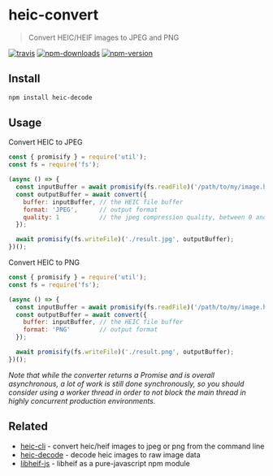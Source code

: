 # heic-convert

> Convert HEIC/HEIF images to JPEG and PNG

[![travis][travis.svg]][travis.link]
[![npm-downloads][npm-downloads.svg]][npm.link]
[![npm-version][npm-version.svg]][npm.link]

[travis.svg]: https://travis-ci.com/catdad-experiments/heic-convert.svg?branch=master
[travis.link]: https://travis-ci.com/catdad-experiments/heic-convert
[npm-downloads.svg]: https://img.shields.io/npm/dm/heic-convert.svg
[npm.link]: https://www.npmjs.com/package/heic-convert
[npm-version.svg]: https://img.shields.io/npm/v/heic-convert.svg

## Install

```bash
npm install heic-decode
```

## Usage

Convert HEIC to JPEG

```javascript
const { promisify } = require('util');
const fs = require('fs');

(async () => {
  const inputBuffer = await promisify(fs.readFile)('/path/to/my/image.heic');
  const outputBuffer = await convert({
    buffer: inputBuffer, // the HEIC file buffer
    format: 'JPEG',      // output format
    quality: 1           // the jpeg compression quality, between 0 and 1
  });

  await promisify(fs.writeFile)('./result.jpg', outputBuffer);
})();
```

Convert HEIC to PNG

```javascript
const { promisify } = require('util');
const fs = require('fs');

(async () => {
  const inputBuffer = await promisify(fs.readFile)('/path/to/my/image.heic');
  const outputBuffer = await convert({
    buffer: inputBuffer, // the HEIC file buffer
    format: 'PNG'        // output format
  });

  await promisify(fs.writeFile)('./result.png', outputBuffer);
})();
```

_Note that while the converter returns a Promise and is overall asynchronous, a lot of work is still done synchronously, so you should consider using a worker thread in order to not block the main thread in highly concurrent production environments._

## Related

* [heic-cli](https://github.com/catdad-experiments/heic-cli) - convert heic/heif images to jpeg or png from the command line
* [heic-decode](https://github.com/catdad-experiments/heic-decode) - decode heic images to raw image data
* [libheif-js](https://github.com/catdad-experiments/libheif-js) - libheif as a pure-javascript npm module
